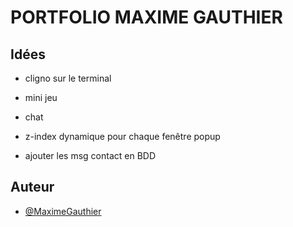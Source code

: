 # PORTFOLIO MAXIME GAUTHIER

## Idées

- cligno sur le terminal

- mini jeu

- chat

- z-index dynamique pour chaque fenêtre popup

- ajouter les msg contact en BDD

## Auteur

- [@MaximeGauthier](https://www.linkedin.com/in/maxime-gauthier45/)
